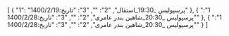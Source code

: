 [
  {
    "1": "پرسپولیس _19:30_استقال",
    "2": "",
    "3": "تاریخ:1400/2/19"
  },
  {
    "1": "پرسپولیس _20:30_شاهین بندر عامری",
    "2": "",
    "3": "تاریخ:1400/2/28"
  },
  {
    "1": "پرسپولیس _20:30_شاهین بندر عامری",
    "2": "",
    "3": "تاریخ:1400/2/28"
  }
]
